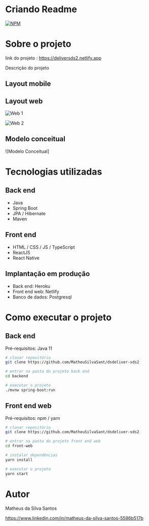 # Criando Readme
[![NPM](https://img.shields.io/badge/License-MIT-yellowgreen)](https://github.com/MatheuSilvaSant/dspesquisa/blob/master/LICENSE) 

# Sobre o projeto

link do projeto : https://deliversds2.netlify.app

Descrição do projeto


## Layout mobile


## Layout web
![Web 1](https://github.com/MatheuSilvaSant/sds2-images/blob/main/assets/home.png)

![Web 2](https://github.com/MatheuSilvaSant/sds2-images/blob/main/assets/order.png)


## Modelo conceitual
![Modelo Conceitual]

# Tecnologias utilizadas
## Back end
- Java
- Spring Boot
- JPA / Hibernate
- Maven
## Front end
- HTML / CSS / JS / TypeScript
- ReactJS
- React Native

## Implantação em produção
- Back end: Heroku
- Front end web: Netlify
- Banco de dados: Postgresql

# Como executar o projeto

## Back end
Pré-requisitos: Java 11

```bash
# clonar repositório
git clone https://github.com/MatheuSilvaSant/dsdeliver-sds2

# entrar na pasta do projeto back end
cd backend

# executar o projeto
./mvnw spring-boot:run
```

## Front end web
Pré-requisitos: npm / yarn

```bash
# clonar repositório
git clone https://github.com/MatheuSilvaSant/dsdeliver-sds2

# entrar na pasta do projeto front end web
cd front-web

# instalar dependências
yarn install

# executar o projeto
yarn start
```

# Autor

Matheus da Silva Santos

https://www.linkedin.com/in/matheus-da-silva-santos-5586b517b

